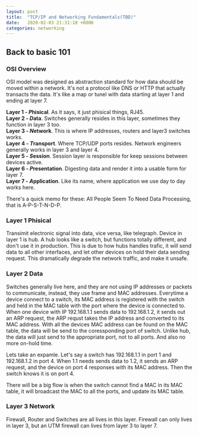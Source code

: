 ```yaml
---
layout: post
title:  "TCP/IP and Networking Fundamentals(TBD)"
date:   2020-02-03 21:31:18 +0800
categories: networking
---
```


## Back to basic 101

### OSI Overview

OSI model was designed as abstraction standard for how data should be moved within a network. It's not a protocol like DNS or HTTP that actually transacts the data. It's like a map or tunel with data starting at layer 1 and ending at layer 7.

**Layer 1 - *P*hisical**. As it says, it just phisical things, RJ45.  
**Layer 2 - *D*ata**. Switches generally resides in this layer, sometimes they function in layer 3 too.  
**Layer 3 - *N*etwork**. This is where IP addresses, routers and layer3 switches works.  
**Layer 4 - *T*ransport**. Where TCP/UDP ports resides. Network engineers generally works in layer 3 and layer 4.  
**Layer 5 - *S*ession**. Session layer is responsible for keep sessions between devices active.  
**Layer 6 - *P*resentation**. Digesting data and render it into a usable form for layer 7.  
**Layer 7 - *A*pplication**. Like its name, where application we use day to day works here.  

There's a quick memo for these: All People Seem To Need Data Processing, that is A-P-S-T-N-D-P.

### Layer 1 Phisical

Transimit electronic signal into data, vice versa, like telegraph. Device in layer 1 is hub. A hub looks like a switch, but functions totally different, and don't use it in production. This is due to how hubs handles trafic, it will send data to all other interfaces, and let other devices on hold their data sending request. This dramatically degrade the network traffic, and make it unsafe.

### Layer 2 Data
Switches generally live here, and they are not using IP addresses or packets to communicate, instead, they use frame and MAC addresses. Everytime a device connect to a switch, its MAC address is registered with the switch and held in the MAC table with the port where the device is connected to.  
When one device with IP 192.168.1.1 sends data to 192.168.1.2, it sends out an ARP request, the ARP requst takes the IP address and converted to its MAC address. With all the devices MAC address can be found on the MAC table, the data will be send to the coressponding port of switch. Unlike hub, the data will just send to the appropriate port, not to all ports. And also no more on-hold time.

Lets take an expamle. Let's say a switch has 192.168.1.1 in port 1 and 192.168.1.2 in port 4. When 1.1 needs sends data to 1.2, it sends an ARP request, and the device on port 4 responses with its MAC address. Then the switch knows it is on port 4.

There will be a big flow is when the switch cannot find a MAC in its MAC table, it will broadcast the MAC to all the ports, and update its MAC table.

### Layer 3 Network

Firewall, Router and Switches are all lives in this layer. Firewall can only lives in layer 3, but an UTM firewall can lives from layer 3 to layer 7.

